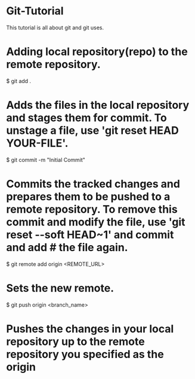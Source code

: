 # Git-Tutorial

This tutorial is all about git and git uses.

# Adding local repository(repo) to the remote repository.

$ git add .
# Adds the files in the local repository and stages them for commit. To unstage a file, use 'git reset HEAD YOUR-FILE'.

$ git commit -m "Initial Commit"
# Commits the tracked changes and prepares them to be pushed to a remote repository. To remove this commit and modify the file, use 'git reset --soft HEAD~1' and commit and add    # the file again.

$ git remote add origin <REMOTE_URL>
# Sets the new remote.

$ git push origin <branch_name>
# Pushes the changes in your local repository up to the remote repository you specified as the origin

